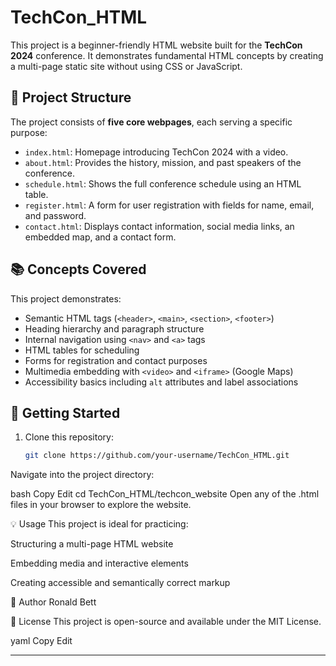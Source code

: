 # TechCon_HTML

This project is a beginner-friendly HTML website built for the **TechCon 2024** conference. It demonstrates fundamental HTML concepts by creating a multi-page static site without using CSS or JavaScript.

## 📁 Project Structure

The project consists of **five core webpages**, each serving a specific purpose:

- `index.html`: Homepage introducing TechCon 2024 with a video.
- `about.html`: Provides the history, mission, and past speakers of the conference.
- `schedule.html`: Shows the full conference schedule using an HTML table.
- `register.html`: A form for user registration with fields for name, email, and password.
- `contact.html`: Displays contact information, social media links, an embedded map, and a contact form.

## 📚 Concepts Covered

This project demonstrates:

- Semantic HTML tags (`<header>`, `<main>`, `<section>`, `<footer>`)
- Heading hierarchy and paragraph structure
- Internal navigation using `<nav>` and `<a>` tags
- HTML tables for scheduling
- Forms for registration and contact purposes
- Multimedia embedding with `<video>` and `<iframe>` (Google Maps)
- Accessibility basics including `alt` attributes and label associations

## 🚀 Getting Started

1. Clone this repository:
   ```bash
   git clone https://github.com/your-username/TechCon_HTML.git
Navigate into the project directory:

bash
Copy
Edit
cd TechCon_HTML/techcon_website
Open any of the .html files in your browser to explore the website.

💡 Usage
This project is ideal for practicing:

Structuring a multi-page HTML website

Embedding media and interactive elements

Creating accessible and semantically correct markup

🧠 Author
Ronald Bett

📝 License
This project is open-source and available under the MIT License.

yaml
Copy
Edit

---
